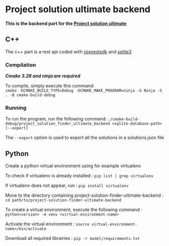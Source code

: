 # Project solution ultimate backend

**This is the backend part for the [Project solution ultimate](https://github.com/lucley64/project-solution-finder-ultimate/tree/main)**

## C++

The c++ part is a rest api coded with [cpprestsdk](https://github.com/microsoft/cpprestsdk) and [sqlite3](https://www.sqlite.org/cintro.html)

### Compilation

**_Cmake 3.28 and ninja are required_**

To compile, simply execute this command:\
`cmake -DCMAKE_BUILD_TYPE=Debug -DCMAKE_MAKE_PROGRAM=ninja -G Ninja -S . -B cmake-build-debug`

### Running

To run the program, run the following command: 
`./cmake-build-debug/project_solution_finder_ultimate_backend <sqlite-database-path> [--export]`

The `--export` option is used to export all the solutions in a solutions.json file

## Python

Create a python virtual environment using for example virtualenv 

To check if virtualenv is already installed : 
`pip list | grep virtualenv`

If virtualenv does not appear, run : 
`pip install virtualenv`

Move to the directory containing project-solution-finder-ultimate-backend : 
`cd path/to/project-solution-finder-ultimate-backend`

To create a virtual environment, execute the following command : 
`python<version> -m venv <virtual-environment-name>`

Activate the virtual environment : 
`source virtual-environment-name>/bin/activate`

Download all required librairies : 
`pip -r model/requirements.txt`